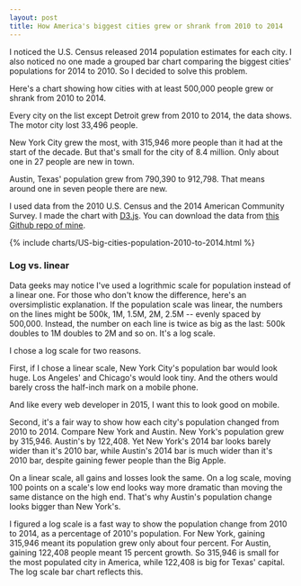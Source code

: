 ```yaml
---
layout: post
title: How America's biggest cities grew or shrank from 2010 to 2014
---
```


I noticed the U.S. Census released 2014 population estimates for each city. I also noticed no one made a grouped bar chart comparing the biggest cities' populations for 2014 to 2010. So I decided to solve this problem.

Here's a chart showing how cities with at least 500,000 people grew or shrank from 2010 to 2014. 

Every city on the list except Detroit grew from 2010 to 2014, the data shows. The motor city lost 33,496 people.

New York City grew the most, with 315,946 more people than it had at the start of the decade. But that's small for the city of 8.4 million. Only about one in 27 people are new in town.

Austin, Texas' population grew from 790,390 to 912,798. That means around one in seven people there are new.

I used data from the 2010 U.S. Census and the 2014 American Community Survey. I made the chart with [D3.js](http://d3js.org/). You can download the data from [this Github repo of mine](https://github.com/chrismp/chrismp.github.io/tree/master/public/datasets).

{% include charts/US-big-cities-population-2010-to-2014.html %}

### Log vs. linear

Data geeks may notice I've used a logrithmic scale for population instead of a linear one. For those who don't know the difference, here's an oversimplistic explanation. If the population scale was linear, the numbers on the lines might be 500k, 1M, 1.5M, 2M, 2.5M -- evenly spaced by 500,000. Instead, the number on each line is twice as big as the last: 500k doubles to 1M doubles to 2M and so on. It's a log scale. 

I chose a log scale for two reasons.

First, if I chose a linear scale, New York City's population bar would look huge. Los Angeles' and Chicago's would look tiny. And the others would barely cross the half-inch mark on a mobile phone. 

And like every web developer in 2015, I want this to look good on mobile.

Second, it's a fair way to show how each city's population changed from 2010 to 2014. Compare New York and Austin. New York's population grew by 315,946. Austin's by 122,408. Yet New York's 2014 bar looks barely wider than it's 2010 bar, while Austin's 2014 bar is much wider than it's 2010 bar, despite gaining fewer people than the Big Apple. 

On a linear scale, all gains and losses look the same. On a log scale, moving 100 points on a scale's low end looks way more dramatic than moving the same distance on the high end. That's why Austin's population change looks bigger than New York's.

I figured a log scale is a fast way to show the population change from 2010 to 2014, as a percentage of 2010's population. For New York, gaining 315,946 meant its population grew only about four percent. For Austin, gaining 122,408 people meant 15 percent growth. So 315,946 is small for the most populated city in America, while 122,408 is big for Texas' capital. The log scale bar chart reflects this.